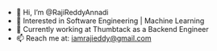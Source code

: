 - 👋 Hi, I’m @RajiReddyAnnadi
- 👀 Interested in Software Engineering | Machine Learning
- 🌱 Currently working at Thumbtack as a Backend Engineer
- 📫 Reach me at: iamrajieddy@gmail.com

<!---
RajiReddyAnnadi/RajiReddyAnnadi is a ✨ special ✨ repository because its `README.md` (this file) appears on your GitHub profile.
You can click the Preview link to take a look at your changes.
--->
